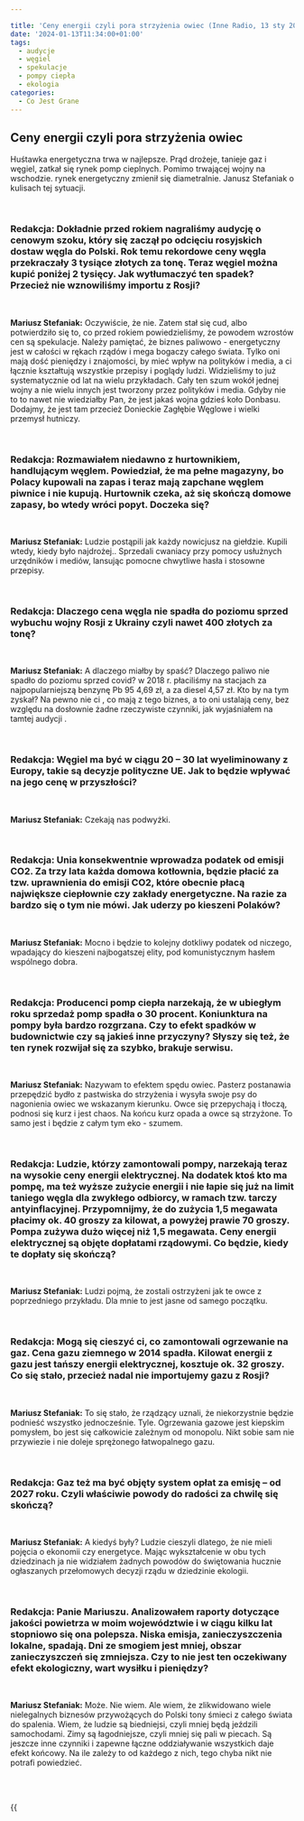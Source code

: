 ```yaml
---

title: 'Ceny energii czyli pora strzyżenia owiec (Inne Radio, 13 sty 2024)'
date: '2024-01-13T11:34:00+01:00'
tags:
  - audycje
  - węgiel
  - spekulacje
  - pompy ciepła
  - ekologia
categories:
  - Co Jest Grane
---
```

## Ceny energii czyli pora strzyżenia owiec

Huśtawka energetyczna trwa w najlepsze. Prąd drożeje, tanieje gaz i węgiel, zatkał się rynek pomp cieplnych. Pomimo trwającej wojny na wschodzie. rynek energetyczny zmienił się diametralnie. Janusz Stefaniak o kulisach tej sytuacji.
 
<br>
 
### Redakcja: Dokładnie przed rokiem nagraliśmy audycję o cenowym szoku, który się zaczął po odcięciu rosyjskich dostaw węgla do Polski. Rok temu rekordowe ceny węgla przekraczały 3 tysiące złotych za tonę. Teraz węgiel można kupić poniżej 2 tysięcy. Jak wytłumaczyć ten spadek? Przecież nie wznowiliśmy importu z Rosji?

<br>

**Mariusz Stefaniak:** Oczywiście, że nie. Zatem stał się cud, albo potwierdziło się to, co przed rokiem powiedzieliśmy, że powodem wzrostów cen są spekulacje. Należy pamiętać, że biznes paliwowo - energetyczny jest w całości w rękach rządów i mega bogaczy całego świata. Tylko oni mają dość pieniędzy i znajomości, by mieć wpływ na polityków i media, a ci łącznie kształtują wszystkie przepisy i poglądy ludzi. Widzieliśmy to już systematycznie od lat na wielu przykładach. Cały ten szum wokół jednej wojny a nie wielu innych jest tworzony przez polityków i media. Gdyby nie to to nawet nie wiedziałby Pan, że jest jakaś wojna gdzieś koło Donbasu. Dodajmy, że jest tam przecież Donieckie Zagłębie Węglowe i wielki przemysł hutniczy.
 
<br>
 
### Redakcja: Rozmawiałem niedawno z hurtownikiem, handlującym węglem. Powiedział, że ma pełne magazyny, bo Polacy kupowali na zapas i teraz mają zapchane węglem piwnice i nie kupują. Hurtownik czeka, aż się skończą domowe zapasy, bo wtedy wróci popyt. Doczeka się?

<br>

**Mariusz Stefaniak:** Ludzie postąpili jak każdy nowicjusz na giełdzie. Kupili wtedy, kiedy było najdrożej.. Sprzedali cwaniacy przy pomocy usłużnych urzędników i mediów, lansując pomocne chwytliwe hasła  i stosowne przepisy.
 
<br>
 
### Redakcja: Dlaczego cena węgla nie spadła do poziomu sprzed wybuchu wojny Rosji z Ukrainy czyli nawet 400 złotych za tonę?

<br>

**Mariusz Stefaniak:** A dlaczego miałby by spaść? Dlaczego paliwo nie spadło do poziomu sprzed covid? w 2018 r. płaciliśmy na stacjach za najpopularniejszą benzynę Pb 95 4,69 zł, a za diesel 4,57 zł. Kto by na tym zyskał? Na pewno nie ci , co mają z tego biznes, a to oni ustalają ceny, bez względu na dosłownie żadne rzeczywiste czynniki, jak wyjaśniałem na tamtej audycji .
 
<br>
 
### Redakcja: Węgiel ma być w ciągu 20 – 30 lat wyeliminowany z Europy, takie są decyzje polityczne UE. Jak to będzie wpływać na jego cenę w przyszłości?

<br>

**Mariusz Stefaniak:** Czekają nas podwyżki.
 
<br>
 
### Redakcja: Unia konsekwentnie wprowadza podatek od emisji CO2. Za trzy lata każda domowa kotłownia, będzie płacić za tzw. uprawnienia do emisji CO2, które obecnie płacą największe ciepłownie czy zakłady energetyczne. Na razie za bardzo się o tym nie mówi.  Jak uderzy po kieszeni Polaków?

<br>

**Mariusz Stefaniak:** Mocno i będzie to kolejny dotkliwy podatek od niczego, wpadający do kieszeni najbogatszej elity, pod komunistycznym hasłem wspólnego dobra.
 
<br>
 
### Redakcja: Producenci pomp ciepła narzekają, że w ubiegłym roku sprzedaż pomp spadła o 30 procent. Koniunktura na pompy była bardzo rozgrzana. Czy to efekt spadków w budownictwie czy są jakieś inne przyczyny? Słyszy się też, że ten rynek rozwijał się za szybko, brakuje serwisu.

<br>

**Mariusz Stefaniak:** Nazywam to efektem spędu owiec. Pasterz postanawia przepędzić bydło z pastwiska do strzyżenia i wysyła swoje psy do nagonienia owiec we wskazanym kierunku. Owce się przepychają i tłoczą, podnosi się kurz i jest chaos. Na końcu kurz opada a owce są strzyżone. To samo jest i będzie z całym tym eko - szumem.
 
<br>
 
### Redakcja: Ludzie, którzy zamontowali pompy, narzekają teraz na wysokie ceny energii elektrycznej. Na dodatek ktoś kto ma pompę, ma też wyższe zużycie energii i nie łapie się już na limit taniego węgla dla zwykłego odbiorcy, w ramach tzw. tarczy antyinflacyjnej. Przypomnijmy, że do zużycia 1,5 megawata płacimy ok. 40 groszy za kilowat, a powyżej prawie 70 groszy. Pompa zużywa dużo więcej niż 1,5 megawata. Ceny energii elektrycznej są objęte dopłatami rządowymi. Co będzie, kiedy te dopłaty się skończą?

<br>

**Mariusz Stefaniak:** Ludzi pojmą, że zostali ostrzyżeni jak te owce z poprzedniego przykładu. Dla mnie to jest jasne od samego początku.
 
<br>
 
### Redakcja: Mogą się cieszyć ci, co zamontowali ogrzewanie na gaz. Cena gazu ziemnego w 2014 spadła. Kilowat energii z gazu jest tańszy energii elektrycznej, kosztuje ok. 32 groszy. Co się stało, przecież nadal nie importujemy gazu z Rosji?

<br>

**Mariusz Stefaniak:** To się stało, że rządzący uznali, że niekorzystnie będzie podnieść wszystko jednocześnie. Tyle. Ogrzewania gazowe jest kiepskim pomysłem, bo jest się całkowicie zależnym od monopolu. Nikt sobie sam nie przywiezie i nie doleje sprężonego łatwopalnego gazu.
 
<br>
 
### Redakcja: Gaz też ma być objęty system opłat za emisję – od 2027 roku. Czyli właściwie powody do radości za chwilę się skończą?

<br>

**Mariusz Stefaniak:** A kiedyś były? Ludzie cieszyli dlatego, że nie mieli pojęcia o ekonomii czy energetyce. Mając wykształcenie w obu tych dziedzinach ja nie widziałem żadnych powodów do świętowania hucznie ogłaszanych przełomowych decyzji rządu w dziedzinie ekologii.
 
<br>
 
### Redakcja: Panie Mariuszu. Analizowałem raporty dotyczące jakości powietrza w moim województwie i w ciągu kilku lat stopniowo się ona polepsza. Niska emisja, zanieczyszczenia lokalne, spadają. Dni ze smogiem jest mniej, obszar zanieczyszczeń się zmniejsza. Czy to nie jest ten oczekiwany efekt ekologiczny, wart wysiłku i pieniędzy?

<br>

**Mariusz Stefaniak:** Może. Nie wiem. Ale wiem, że zlikwidowano wiele nielegalnych biznesów przywożących do Polski tony śmieci z całego świata do spalenia. Wiem, że ludzie są biedniejsi, czyli mniej będą jeździli samochodami. Zimy są łagodniejsze, czyli mniej się pali w piecach. Są jeszcze inne czynniki i zapewne łączne oddziaływanie wszystkich daje efekt końcowy. Na ile zależy to od każdego z nich, tego chyba nikt nie potrafi powiedzieć.


<br>
<br>

{{<audio src="audio/CJG_49_2024_01_13.mp3" caption="Zapis audycji CJG, publikowanej na łamach Innego Radia Głuchołazy w dniu 13 stycznia 2024">}}

<br>
